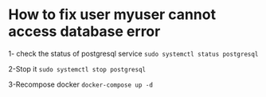 # How to fix user myuser cannot access database error

1- check the status of postgresql service
`sudo systemctl status postgresql`

2-Stop it
`sudo systemctl stop postgresql`

3-Recompose docker
`docker-compose up -d`
